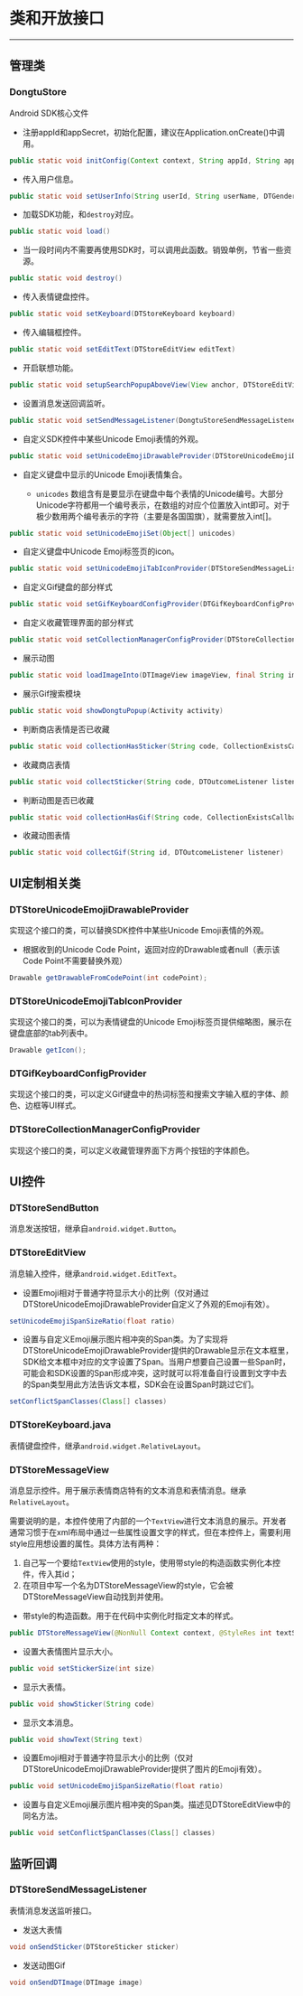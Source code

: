 <link rel="stylesheet" href="../../../custom/css/app.css">
<script src="../../../custom/js/app.js"></script>
<script>hljs.initHighlightingOnLoad();</script>

# 类和开放接口

----------------

## 管理类

### DongtuStore

Android SDK核心文件

* 注册appId和appSecret，初始化配置，建议在Application.onCreate()中调用。

```java
public static void initConfig(Context context, String appId, String appSecret)
```

* 传入用户信息。

```java
public static void setUserInfo(String userId, String userName, DTGender gender, String address, String email, String phone, JSONObject extra) 
```

* 加载SDK功能，和`destroy`对应。

```java
public static void load()
```

* 当一段时间内不需要再使用SDK时，可以调用此函数。销毁单例，节省一些资源。

```java
public static void destroy()
```

* 传入表情键盘控件。

```java
public static void setKeyboard(DTStoreKeyboard keyboard)
```

* 传入编辑框控件。

```java
public static void setEditText(DTStoreEditView editText)
```

* 开启联想功能。

```java
public static void setupSearchPopupAboveView(View anchor, DTStoreEditView input)
```

* 设置消息发送回调监听。

```java
public static void setSendMessageListener(DongtuStoreSendMessageListener listener)
```

* 自定义SDK控件中某些Unicode Emoji表情的外观。

```java
public static void setUnicodeEmojiDrawableProvider(DTStoreUnicodeEmojiDrawableProvider provider)
```

* 自定义键盘中显示的Unicode Emoji表情集合。

    * `unicodes` 数组含有是要显示在键盘中每个表情的Unicode编号。大部分Unicode字符都用一个编号表示，在数组的对应个位置放入int即可。对于极少数用两个编号表示的字符（主要是各国国旗），就需要放入int[]。

```java
public static void setUnicodeEmojiSet(Object[] unicodes)
```

* 自定义键盘中Unicode Emoji标签页的icon。

```java
public static void setUnicodeEmojiTabIconProvider(DTStoreSendMessageListener provider)
```

* 自定义Gif键盘的部分样式

```java
public static void setGifKeyboardConfigProvider(DTGifKeyboardConfigProvider provider)
```

* 自定义收藏管理界面的部分样式

```java
public static void setCollectionManagerConfigProvider(DTStoreCollectionManagerConfigProvider provider)
```

* 展示动图

```java
public static void loadImageInto(DTImageView imageView, final String image, final String id, final int width, final int height)
```

* 展示Gif搜索模块

```java
public static void showDongtuPopup(Activity activity)
```

* 判断商店表情是否已收藏

```java
public static void collectionHasSticker(String code, CollectionExistsCallback callback)
```

* 收藏商店表情

```java
public static void collectSticker(String code, DTOutcomeListener listener)
```

* 判断动图是否已收藏

```java
public static void collectionHasGif(String code, CollectionExistsCallback callback)
```

* 收藏动图表情

```java
public static void collectGif(String id, DTOutcomeListener listener)
```

## UI定制相关类

### DTStoreUnicodeEmojiDrawableProvider

实现这个接口的类，可以替换SDK控件中某些Unicode Emoji表情的外观。

* 根据收到的Unicode Code Point，返回对应的Drawable或者null（表示该Code Point不需要替换外观）

```java
Drawable getDrawableFromCodePoint(int codePoint);
```

### DTStoreUnicodeEmojiTabIconProvider

实现这个接口的类，可以为表情键盘的Unicode Emoji标签页提供缩略图，展示在键盘底部的tab列表中。

```java
Drawable getIcon();
```

### DTGifKeyboardConfigProvider

实现这个接口的类，可以定义Gif键盘中的热词标签和搜索文字输入框的字体、颜色、边框等UI样式。

### DTStoreCollectionManagerConfigProvider

实现这个接口的类，可以定义收藏管理界面下方两个按钮的字体颜色。

## UI控件

### DTStoreSendButton

消息发送按钮，继承自`android.widget.Button`。

### DTStoreEditView

消息输入控件，继承`android.widget.EditText`。

* 设置Emoji相对于普通字符显示大小的比例（仅对通过DTStoreUnicodeEmojiDrawableProvider自定义了外观的Emoji有效）。

```java
setUnicodeEmojiSpanSizeRatio(float ratio)
```

* 设置与自定义Emoji展示图片相冲突的Span类。为了实现将DTStoreUnicodeEmojiDrawableProvider提供的Drawable显示在文本框里，SDK给文本框中对应的文字设置了Span。当用户想要自己设置一些Span时，可能会和SDK设置的Span形成冲突，这时就可以将准备自行设置到文字中去的Span类型用此方法告诉文本框，SDK会在设置Span时跳过它们。

```java
setConflictSpanClasses(Class[] classes)
```

### DTStoreKeyboard.java

表情键盘控件，继承`android.widget.RelativeLayout`。

### DTStoreMessageView

消息显示控件。用于展示表情商店特有的文本消息和表情消息。继承`RelativeLayout`。

需要说明的是，本控件使用了内部的一个`TextView`进行文本消息的展示。开发者通常习惯于在xml布局中通过一些属性设置文字的样式，但在本控件上，需要利用style应用想设置的属性。具体方法有两种：

1. 自己写一个要给`TextView`使用的style，使用带style的构造函数实例化本控件，传入其id；
2. 在项目中写一个名为DTStoreMessageView的style，它会被DTStoreMessageView自动找到并使用。

* 带style的构造函数。用于在代码中实例化时指定文本的样式。

```java
public DTStoreMessageView(@NonNull Context context, @StyleRes int textStyle)
```

* 设置大表情图片显示大小。

```java
public void setStickerSize(int size)
```

* 显示大表情。

```java
public void showSticker(String code)
```

* 显示文本消息。

```java
public void showText(String text)
```

* 设置Emoji相对于普通字符显示大小的比例（仅对DTStoreUnicodeEmojiDrawableProvider提供了图片的Emoji有效）。

```java
public void setUnicodeEmojiSpanSizeRatio(float ratio)
```

* 设置与自定义Emoji展示图片相冲突的Span类。描述见DTStoreEditView中的同名方法。

```java
public void setConflictSpanClasses(Class[] classes)
```

## 监听回调

### DTStoreSendMessageListener

表情消息发送监听接口。

* 发送大表情

```java
void onSendSticker(DTStoreSticker sticker)
```

* 发送动图Gif

```java
void onSendDTImage(DTImage image)
```
